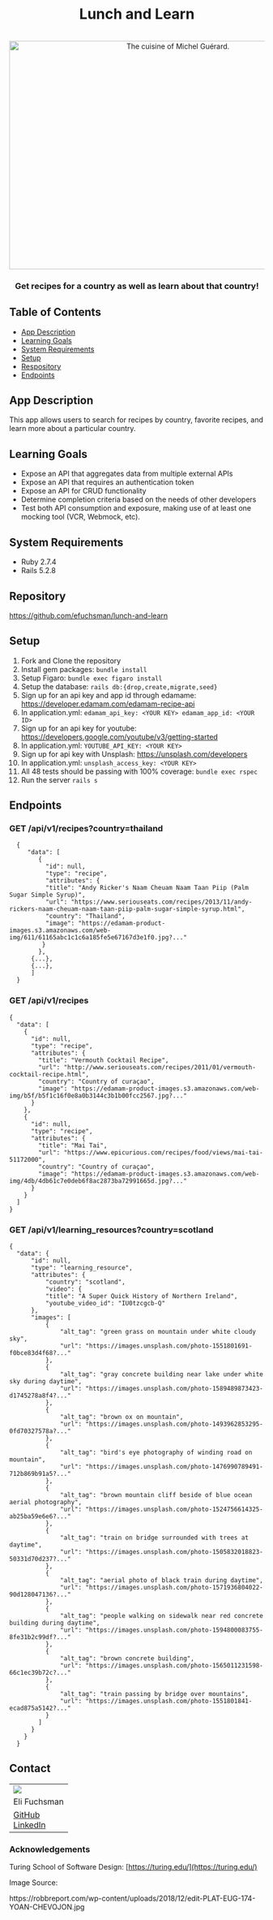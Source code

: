 

<h1 align="center">Lunch and Learn</h1>

<br />
<div align="center">
  <a href="https://github.com/efuchsman/lunch-and-learn">
    <img src="https://robbreport.com/wp-content/uploads/2018/12/edit-PLAT-EUG-174-YOAN-CHEVOJON.jpg" alt="The cuisine of Michel Guérard." width="650" height="450">
  </a>

  <h3 align="center">
    Get recipes for a country as well as learn about that country!
    <br />
  </h3>
</div>

## Table of Contents
* [App Description](#app-description)
* [Learning Goals](#learning-goals)
* [System Requirements](#system-requirements)
* [Setup](#setup)
* [Respository](#repository)
* [Endpoints](#endpoints)

## App Description
 This app allows users to search for recipes by country, favorite recipes, and learn more about a particular country.

## Learning Goals
* Expose an API that aggregates data from multiple external APIs
* Expose an API that requires an authentication token
* Expose an API for CRUD functionality
* Determine completion criteria based on the needs of other developers
* Test both API consumption and exposure, making use of at least one mocking tool (VCR, Webmock, etc).

## System Requirements
* Ruby 2.7.4
* Rails 5.2.8

## Repository
https://github.com/efuchsman/lunch-and-learn

## Setup
1. Fork and Clone the repository
2. Install gem packages: `bundle install`
3. Setup Figaro: `bundle exec figaro install`
4. Setup the database: `rails db:{drop,create,migrate,seed}`
5. Sign up for an api key and app id through edamame: https://developer.edamam.com/edamam-recipe-api
6. In application.yml: `edamam_api_key: <YOUR KEY> edamam_app_id: <YOUR ID>`
7. Sign up for an api key for youtube: https://developers.google.com/youtube/v3/getting-started
8. In application.yml: `YOUTUBE_API_KEY: <YOUR KEY>`
9. Sign up for api key with Unsplash: https://unsplash.com/developers
10. In application.yml: `unsplash_access_key: <YOUR KEY>`
11. All 48 tests should be passing with 100% coverage: `bundle exec rspec`
12. Run the server `rails s`

## Endpoints

### GET /api/v1/recipes?country=thailand

```
  {
     "data": [
        {
          "id": null,
          "type": "recipe",
          "attributes": {
          "title": "Andy Ricker's Naam Cheuam Naam Taan Piip (Palm Sugar Simple Syrup)",
          "url": "https://www.seriouseats.com/recipes/2013/11/andy-rickers-naam-cheuam-naam-taan-piip-palm-sugar-simple-syrup.html",
          "country": "Thailand",
          "image": "https://edamam-product-images.s3.amazonaws.com/web-img/611/61165abc1c1c6a185fe5e67167d3e1f0.jpg?..."
         }
        },
      {...},
      {...},
      ]
  }
```

### GET /api/v1/recipes

```
{
  "data": [
    {
      "id": null,
      "type": "recipe",
      "attributes": {
        "title": "Vermouth Cocktail Recipe",
        "url": "http://www.seriouseats.com/recipes/2011/01/vermouth-cocktail-recipe.html",
        "country": "Country of curaçao",
        "image": "https://edamam-product-images.s3.amazonaws.com/web-img/b5f/b5f1c16f0e8a0b3144c3b1b00fcc2567.jpg?..."
      }
    },
    {
      "id": null,
      "type": "recipe",
      "attributes": {
        "title": "Mai Tai",
        "url": "https://www.epicurious.com/recipes/food/views/mai-tai-51172000",
        "country": "Country of curaçao",
        "image": "https://edamam-product-images.s3.amazonaws.com/web-img/4db/4db61c7e0deb6f8ac2873ba72991665d.jpg?..."
      }
    }
  ]
}
```

### GET /api/v1/learning_resources?country=scotland
```
{
  "data": {
      "id": null,
      "type": "learning_resource",
      "attributes": {
          "country": "scotland",
          "video": {
          "title": "A Super Quick History of Northern Ireland",
          "youtube_video_id": "IU0tzcgcb-Q"
      },
      "images": [
          {
              "alt_tag": "green grass on mountain under white cloudy sky",
              "url": "https://images.unsplash.com/photo-1551801691-f0bce83d4f68?..."
          },
          {
              "alt_tag": "gray concrete building near lake under white sky during daytime",
              "url": "https://images.unsplash.com/photo-1589489873423-d1745278a8f4?..."
          },
          {
              "alt_tag": "brown ox on mountain",
              "url": "https://images.unsplash.com/photo-1493962853295-0fd70327578a?..."
          },
          {
              "alt_tag": "bird's eye photography of winding road on mountain",
              "url": "https://images.unsplash.com/photo-1476990789491-712b869b91a5?..."
          },
          {
              "alt_tag": "brown mountain cliff beside of blue ocean aerial photography",
              "url": "https://images.unsplash.com/photo-1524756614325-ab25ba59e6e6?..."
          },
          {
              "alt_tag": "train on bridge surrounded with trees at daytime",
              "url": "https://images.unsplash.com/photo-1505832018823-50331d70d237?..."
          },
          {
              "alt_tag": "aerial photo of black train during daytime",
              "url": "https://images.unsplash.com/photo-1571936804022-90d128047136?..."
          },
          {
              "alt_tag": "people walking on sidewalk near red concrete building during daytime",
              "url": "https://images.unsplash.com/photo-1594800083755-8fe31b2c99df?..."
          },
          {
              "alt_tag": "brown concrete building",
              "url": "https://images.unsplash.com/photo-1565011231598-66c1ec39b72c?..."
          },
          {
              "alt_tag": "train passing by bridge over mountains",
              "url": "https://images.unsplash.com/photo-1551801841-ecad875a5142?..."
          }
        ]
      }
    }
  }
```
## Contact

<table align="center">
  <tr>
    <td><img src="https://avatars.githubusercontent.com/u/104859844?s=150&v=4"></td>
  </tr>
  <tr>
    <td>Eli Fuchsman</td>
  </tr>
  <tr>
    <td>
      <a href="https://github.com/efuchsman">GitHub</a><br>
      <a href="https://www.linkedin.com/in/elifuchsman/">LinkedIn</a>
    </td>
  </tr>
</table>



<!-- ACKNOWLEDGEMENTS -->
<h3><b>Acknowledgements</b></h3>

Turing School of Software Design: [https://turing.edu/](https://turing.edu/)

<p>Image Source:</p>
<p> https://robbreport.com/wp-content/uploads/2018/12/edit-PLAT-EUG-174-YOAN-CHEVOJON.jpg </p>
